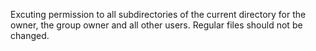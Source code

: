 Excuting permission to all subdirectories of the current directory for the owner, the group owner and all other users. Regular files should not be changed.
